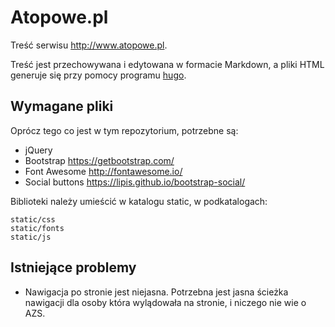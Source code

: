 # Atopowe.pl

Treść serwisu http://www.atopowe.pl.

Treść jest przechowywana i edytowana w formacie Markdown, a pliki HTML generuje
się przy pomocy programu [hugo](http://gohugo.io/).

## Wymagane pliki

Oprócz tego co jest w tym repozytorium, potrzebne są:

*   jQuery
*   Bootstrap https://getbootstrap.com/
*   Font Awesome http://fontawesome.io/
*   Social buttons https://lipis.github.io/bootstrap-social/

Biblioteki należy umieścić w katalogu static, w podkatalogach:

    static/css
    static/fonts
    static/js

## Istniejące problemy

-   Nawigacja po stronie jest niejasna. Potrzebna jest jasna ścieżka nawigacji
    dla osoby która wylądowała na stronie, i niczego nie wie o AZS.
